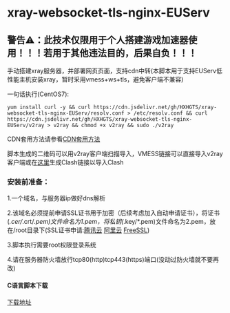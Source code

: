 # xray-websocket-tls-nginx-EUServ

## 警告⚠：此技术仅限用于个人搭建游戏加速器使用！！！若用于其他违法目的，后果自负！！！

手动搭建xray服务器，并部署网页页面，支持cdn中转(本脚本用于支持EUServ低性能主机安装xray，暂时采用vmess+ws+tls，避免客户端不兼容)

一句话执行(CentOS7):

`yum install curl -y && curl https://cdn.jsdelivr.net/gh/HXHGTS/xray-websocket-tls-nginx-EUServ/resolv.conf > /etc/resolv.conf && curl https://cdn.jsdelivr.net/gh/HXHGTS/xray-websocket-tls-nginx-EUServ/v2ray > v2ray && chmod +x v2ray && sudo ./v2ray`

CDN套用方法请参看[CDN套用方法](/cdn.md)

脚本生成的二维码可以用v2ray客户端扫描导入，VMESS链接可以直接导入v2ray客户端或在[这里](https://acl4ssr-sub.github.io/)生成Clash链接以导入Clash

### 安装前准备：

1.一个域名，与服务器ip做好dns解析

2.该域名必须提前申请SSL证书用于加密（后续考虑加入自动申请证书），将证书(*.cer/*.crt/*.pem)文件命名为1.pem，将私钥(*.key/*.pem)文件命名为2.pem，放在/root目录下(SSL证书申请:[腾讯云](https://console.cloud.tencent.com/ssl) [阿里云](https://common-buy.aliyun.com/?spm=5176.b5912525.0.0.3c07GExwGExwfv&commodityCode=cas) [FreeSSL](https://freessl.cn/))

3.脚本执行需要root权限登录系统

4.请在服务器防火墙放行tcp80(http)tcp443(https)端口(没动过防火墙就不要再改)

#### C语言脚本下载

[下载地址](https://cdn.jsdelivr.net/gh/HXHGTS/xray-websocket-tls-nginx-EUServ/xray.c)
